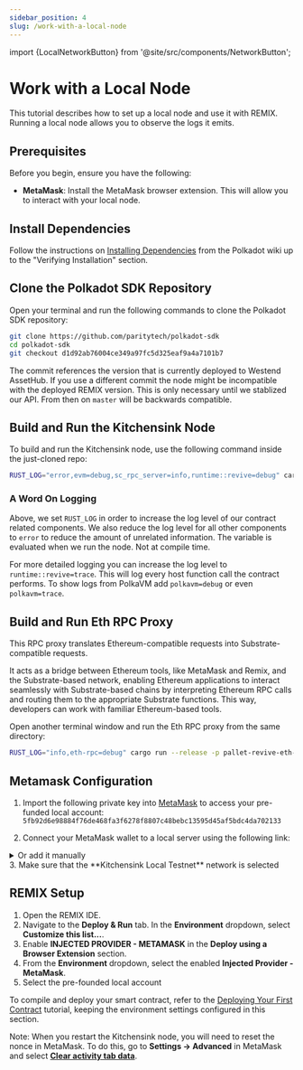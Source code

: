 ```yaml
---
sidebar_position: 4
slug: /work-with-a-local-node
---
```


import {LocalNetworkButton} from '@site/src/components/NetworkButton';

# Work with a Local Node

This tutorial describes how to set up a local node and use it with REMIX. Running a local node allows you to observe the logs
it emits.

## Prerequisites

Before you begin, ensure you have the following:

- **MetaMask**: Install the MetaMask browser extension. This will allow you to interact with your local node.

## Install Dependencies

Follow the instructions on [Installing Dependencies](https://wiki.polkadot.network/docs/build-guides-install-deps) from the Polkadot wiki up to the "Verifying Installation" section.

## Clone the Polkadot SDK Repository

Open your terminal and run the following commands to clone the Polkadot SDK repository:

```bash
git clone https://github.com/paritytech/polkadot-sdk
cd polkadot-sdk
git checkout d1d92ab76004ce349a97fc5d325eaf9a4a7101b7
```

The commit references the version that is currently deployed to Westend AssetHub. If you use a different commit the node might be incompatible with
the deployed REMIX version. This is only necessary until we stablized our API. From then on `master` will be backwards compatible.

## Build and Run the Kitchensink Node

To build and run the Kitchensink node, use the following command inside the just-cloned repo:

```bash
RUST_LOG="error,evm=debug,sc_rpc_server=info,runtime::revive=debug" cargo run --release --bin substrate-node -- --dev
```

### A Word On Logging

Above, we set `RUST_LOG` in order to increase the log level of our contract related components. We also reduce the log level for all other components
to `error` to reduce the amount of unrelated information. The variable is evaluated when we run the node. Not at compile time.

For more detailed logging you can increase the log level to `runtime::revive=trace`. This will log every host function call the contract performs. To show logs
from PolkaVM add `polkavm=debug` or even `polkavm=trace`.

## Build and Run Eth RPC Proxy

This RPC proxy translates Ethereum-compatible requests into Substrate-compatible requests.

It acts as a bridge between Ethereum tools, like MetaMask and Remix, and the Substrate-based network, enabling Ethereum applications to interact seamlessly with Substrate-based chains by interpreting Ethereum RPC calls and routing them to the appropriate Substrate functions. This way, developers can work with familiar Ethereum-based tools.

Open another terminal window and run the Eth RPC proxy from the same directory:

```bash
RUST_LOG="info,eth-rpc=debug" cargo run --release -p pallet-revive-eth-rpc -- --dev
```

## Metamask Configuration

1. Import the following private key into [MetaMask](https://support.metamask.io/managing-my-wallet/accounts-and-addresses/how-to-import-an-account/#importing-using-a-private-key) to access your pre-funded local account: `5fb92d6e98884f76de468fa3f6278f8807c48bebc13595d45af5bdc4da702133`

2. Connect your MetaMask wallet to a local server using the following link:

<LocalNetworkButton />

<details>
<summary>Or add it manually</summary>
- Network name: Kitchensink local
- RPC URL URL: `http://localhost:8545`
- Chain ID: `420420420`
- Currency Symbol: `DEV`
</details>
3. Make sure that the **Kitchensink Local Testnet** network is selected

## REMIX Setup

1. Open the REMIX IDE.
2. Navigate to the **Deploy & Run** tab. In the **Environment** dropdown, select **Customize this list...**.
3. Enable **INJECTED PROVIDER - METAMASK** in the **Deploy using a Browser Extension** section.
4. From the **Environment** dropdown, select the enabled **Injected Provider - MetaMask**.
5. Select the pre-founded local account

To compile and deploy your smart contract, refer to the [Deploying Your First Contract](./2-deploy-your-first-contract.md) tutorial, keeping the environment settings configured in this section.

Note: When you restart the Kitchensink node, you will need to reset the nonce in MetaMask. To do this, go to **Settings -> Advanced** in MetaMask and select [**Clear activity tab data**](https://support.metamask.io/managing-my-wallet/resetting-deleting-and-restoring/how-to-clear-your-account-activity-reset-account/#to-reset-the-account).
